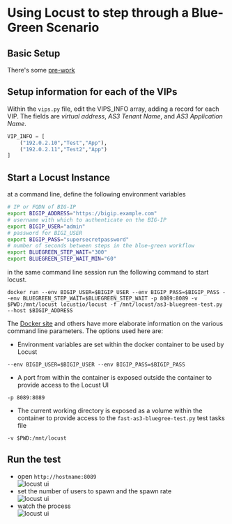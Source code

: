 # Using Locust to step through a Blue-Green Scenario

## Basic Setup
There's some [pre-work](COMMON-SETUP.md)

## Setup information for each of the VIPs
Within the ```vips.py``` file, edit the VIPS_INFO array, adding a record for each VIP. The fields are *virtual address*, *AS3 Tenant Name*, and *AS3 Application Name*.

```python
VIP_INFO = [
    ("192.0.2.10","Test","App"),
    ("192.0.2.11","Test2","App")
]
```

## Start a Locust Instance
at a command line, define the following environment variables
```bash
# IP or FQDN of BIG-IP
export BIGIP_ADDRESS="https://bigip.example.com"
# username with which to authenticate on the BIG-IP
export BIGIP_USER="admin"
# password for BIGI_USER
export BIGIP_PASS="supersecretpassword"
# number of seconds between steps in the blue-green workflow
export BLUEGREEN_STEP_WAIT="300"
export BLUEGREEN_STEP_WAIT_MIN="60"
```

in the same command line session run the following command to start locust. 
```shell
docker run --env BIGIP_USER=$BIGIP_USER --env BIGIP_PASS=$BIGIP_PASS --env BLUEGREEN_STEP_WAIT=$BLUEGREEN_STEP_WAIT -p 8089:8089 -v $PWD:/mnt/locust locustio/locust -f /mnt/locust/as3-bluegreen-test.py --host $BIGIP_ADDRESS
```

The [Docker site](https://docs.docker.com/) and others have more elaborate information on the various command line parameters. The options used here are:
- Environment variables are set within the docker container to be used by Locust
```shell
--env BIGIP_USER=$BIGIP_USER --env BIGIP_PASS=$BIGIP_PASS
```
- A port from within the container is exposed outside the container to provide access to the Locust UI
```shell
-p 8089:8089
```
- The current working directory is exposed as a volume within the container to provide access to the ```fast-as3-bluegree-test.py``` test tasks file
```shell
-v $PWD:/mnt/locust
```

## Run the test
- open ```http://hostname:8089```  
![locust ui](locust-1st-step.png)
- set the number of users to spawn and the spawn rate  
![locust ui](locust-2nd-step.png)
- watch the process  
![locust ui](locust-3rd-step.png)
